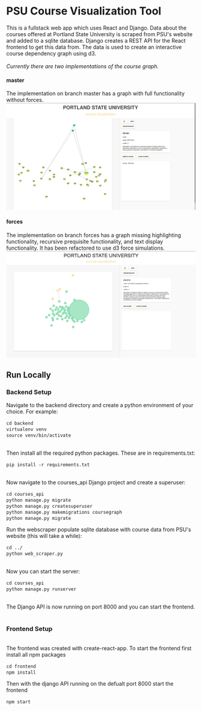 # PSU Course Visualization Tool
This is a fullstack web app which uses React and Django. Data about the courses offered at Portland State University is scraped from PSU's website and added to a sqlite database. Django creates a REST API for the React frontend to get this data from. The data is used to create an interactive course dependency graph using d3. <br><br>
*Currently there are two implementations of the course graph.*
#### master

The implementation on branch master has a graph with full functionality without forces.
![master graph](https://raw.githubusercontent.com/colleenRooney/course-visualization/master/static.png)
#### forces
The implementation on branch forces has a graph missing highlighting functionality, recursive prequisite functionality, and text display functionality. It has been refactored to use d3 force simulations.
![forces graph](https://raw.githubusercontent.com/colleenRooney/course-visualization/master/forces.png)
<br>
## Run Locally
### Backend Setup
Navigate to the backend directory and create a python environment of your choice. For example:

```
cd backend
virtualenv venv
source venv/bin/activate
```

<br>
Then install all the required python packages. These are in requirements.txt:

```
pip install -r requirements.txt
```

<br>
Now navigate to the courses_api Django project and create a superuser:

```
cd courses_api
python manage.py migrate
python manage.py createsuperuser
python manage.py makemigrations coursegraph
python manage.py migrate
```

Run the webscraper populate sqlite database with course data from PSU's website (this will take a while):

```
cd ../
python web_scraper.py
```

<br>
Now you can start the server:

```
cd courses_api
python manage.py runserver
```

<br>
The Django API is now running on port 8000 and you can start the frontend.
<br><br>

### Frontend Setup
<br>
The frontend was created with create-react-app. To start the frontend first install all npm packages

```
cd frontend
npm install
```

Then with the django API running on the defualt port 8000 start the frontend

```
npm start
```

